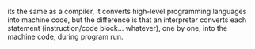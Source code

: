 its the same as a compiler, it converts high-level programming languages into machine code,
but the difference is that an interpreter converts each statement (instruction/code block... whatever), one by one, into the machine code, during program run.
